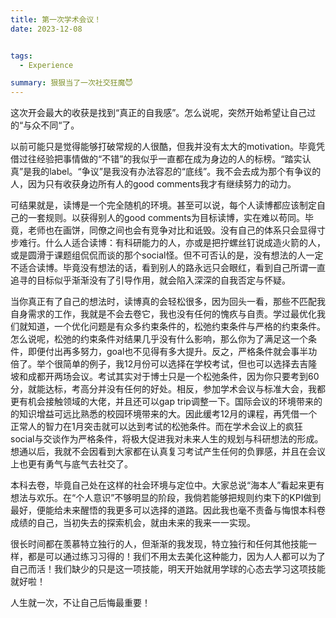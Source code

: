 ```yaml
---
title: 第一次学术会议！
date: 2023-12-08


tags:
  - Experience

summary: 狠狠当了一次社交狂魔😈
--- 
```


这次开会最大的收获是找到“真正的自我感”。怎么说呢，突然开始希望让自己过的“与众不同“了。

以前可能只是觉得能够打破常规的人很酷，但我并没有太大的motivation。毕竟凭借过往经验把事情做的“不错”的我似乎一直都在成为身边的人的标榜。“踏实认真”是我的label。“争议”是我没有办法容忍的“底线”。我不会去成为那个有争议的人，因为只有收获身边所有人的good comments我才有继续努力的动力。


可结果就是，读博是一个完全随机的环境。甚至可以说，每个人读博都应该制定自己的一套规则。以获得别人的good comments为目标读博，实在难以苟同。毕竟，老师也在画饼，同僚之间也会有竞争对比和诋毁。没有自己的体系只会显得寸步难行。什么人适合读博：有科研能力的人，亦或是把拧螺丝钉说成造火箭的人，或是圆滑于课题组侃侃而谈的那个social怪。但不可否认的是，没有想法的人一定不适合读博。毕竟没有想法的话，看到别人的路永远只会眼红，看到自己所谓一直追寻的目标似乎渐渐没有了引导作用，就会陷入深深的自我否定与怀疑。

当你真正有了自己的想法时，读博真的会轻松很多，因为回头一看，那些不匹配我自身需求的工作，我就是不会去卷它，我也没有任何的愧疚与自责。学过最优化我们就知道，一个优化问题是有众多约束条件的，松弛约束条件与严格的约束条件。怎么说呢，松弛的约束条件对结果几乎没有什么影响，那么你为了满足这一个条件，即便付出再多努力，goal也不见得有多大提升。反之，严格条件就会事半功倍了。举个很简单的例子，我12月份可以选择在学校考试，但也可以选择去吉隆坡和成都开两场会议。考试其实对于博士只是一个松弛条件，因为你只要考到60分，就能达标，考高分并没有任何的好处。相反，参加学术会议与标准大会，我都更有机会接触领域的大佬，并且还可以gap trip调整一下。国际会议的环境带来的的知识增益可远比熟悉的校园环境带来的大。因此缓考12月的课程，再凭借一个正常人的智力在1月突击就可以达到考试的松弛条件。而在学术会议上的疯狂social与交谈作为严格条件，将极大促进我对未来人生的规划与科研想法的形成。想通以后，我就不会因看到大家都在认真复习考试产生任何的负罪感，并且在会议上也更有勇气与底气去社交了。


本科去卷，毕竟自己处在这样的社会环境与定位中。大家总说“海本人”看起来更有想法与欢乐。在“个人意识”不够明显的阶段，我倘若能够把规则约束下的KPI做到最好，便能给未来醒悟的我更多可以选择的道路。因此我也毫不责备与悔恨本科卷成绩的自己，当初失去的探索机会，就由未来的我来一一实现。


很长时间都在羡慕特立独行的人，但渐渐的我发现，特立独行和任何其他技能一样，都是可以通过练习习得的！我们不用太去美化这种能力，因为人人都可以为了自己而活！我们缺少的只是这一项技能，明天开始就用学球的心态去学习这项技能就好啦！


人生就一次，不让自己后悔最重要！
